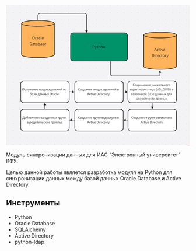 ![img.png](img.png)

Модуль синхронизации данных для ИАС “Электронный университет” КФУ.

Целью данной работы является разработка модуля на Python для синхронизации данных между базой данных Oracle Database и Active Directory.

## Инструменты

* Python
* Oracle Database
* SQLAlchemy
* Active Directory
* python-ldap